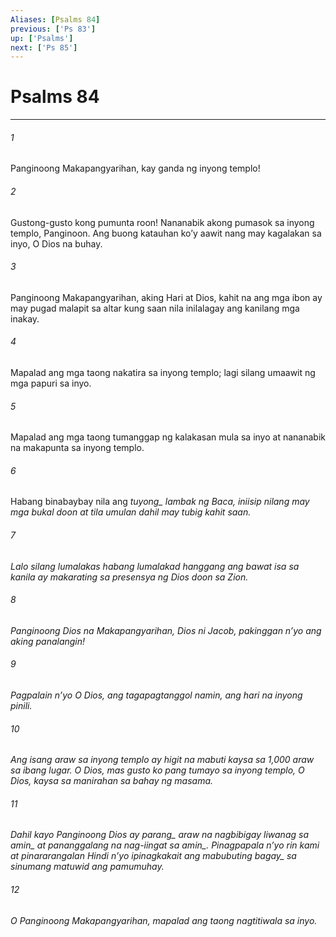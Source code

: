```yaml
---
Aliases: [Psalms 84]
previous: ['Ps 83']
up: ['Psalms']
next: ['Ps 85']
---
```

# Psalms 84

***






















###### 1 










Panginoong Makapangyarihan, kay ganda ng inyong templo! 





















###### 2 










Gustong-gusto kong pumunta roon! Nananabik akong pumasok sa inyong templo, Panginoon. Ang buong katauhan koʼy aawit nang may kagalakan sa inyo, O Dios na buhay. 





















###### 3 










Panginoong Makapangyarihan, aking Hari at Dios, kahit na ang mga ibon ay may pugad malapit sa altar kung saan nila inilalagay ang kanilang mga inakay. 





















###### 4 










Mapalad ang mga taong nakatira sa inyong templo; lagi silang umaawit ng mga papuri sa inyo. 





















###### 5 










Mapalad ang mga taong tumanggap ng kalakasan mula sa inyo at nananabik na makapunta sa inyong templo. 





















###### 6 










Habang binabaybay nila ang <i class="trans-change">tuyong_ lambak ng Baca, iniisip nilang may mga bukal doon at tila umulan dahil may tubig kahit saan. 





















###### 7 










Lalo silang lumalakas habang lumalakad hanggang ang bawat isa sa kanila ay makarating sa presensya ng Dios doon sa Zion. 





















###### 8 










Panginoong Dios na Makapangyarihan, Dios ni Jacob, pakinggan nʼyo ang aking panalangin! 





















###### 9 










Pagpalain nʼyo O Dios, ang tagapagtanggol namin, ang hari na inyong pinili. 





















###### 10 










Ang isang araw sa inyong templo ay higit na mabuti kaysa sa 1,000 araw sa ibang lugar. O Dios, mas gusto ko pang tumayo sa inyong templo, O Dios, kaysa sa manirahan sa bahay ng masama. 





















###### 11 










Dahil kayo Panginoong Dios ay <i class="trans-change">parang_ araw <i class="trans-change">na nagbibigay liwanag sa amin_ at pananggalang <i class="trans-change">na nag-iingat sa amin_. Pinagpapala nʼyo rin kami at pinararangalan Hindi nʼyo ipinagkakait ang mabubuting <i class="trans-change">bagay_ sa sinumang matuwid ang pamumuhay. 





















###### 12 










O Panginoong Makapangyarihan, mapalad ang taong nagtitiwala sa inyo.
